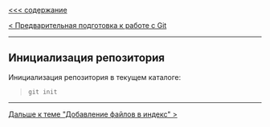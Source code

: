 [<<< cодержание](../readme.md)

[< Предварительная подготовка к работе с Git](./config_git.md)

---

## Инициализация репозитория

Инициализация репозитория в текущем каталоге:
> ```bash=
> git init
> ```

---

[Дальше к теме "Добавление файлов в индекс" >](./add.md)
